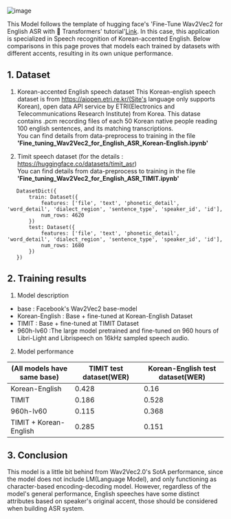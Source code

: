 ![image](https://user-images.githubusercontent.com/13134929/134042337-f0d85334-a24e-4595-88cb-1377a35433d0.png)

  This Model follows the template of hugging face's 'Fine-Tune Wav2Vec2 for English ASR with 🤗 Transformers' tutorial'[Link](https://huggingface.co/blog/fine-tune-wav2vec2-english). In this case, this application is specialized in Speech recognition of Korean-accented English. Below comparisons in this page proves that models each trained by datasets with different accents, resulting in its own unique performance. 

## 1. Dataset

1)  Korean-accented English speech dataset
This Korean-english speech dataset is from https://aiopen.etri.re.kr/(Site's language only supports Korean), open data API service by ETRI(Electronics and Telecommunications Research Institute) from Korea. This datase contains .pcm recording files of each 50 Korean native people reading 100 english sentences, and its matching transcriptions.   
You can find details from data-preprocess to training in the file **'Fine_tuning_Wav2Vec2_for_English_ASR_Korean-English.ipynb'**

2) Timit speech dataset (for the details : https://huggingface.co/datasets/timit_asr)   
You can find details from data-preprocess to training in the file **'Fine_tuning_Wav2Vec2_for_English_ASR_TIMIT.ipynb'**
``` 
   DatasetDict({
       train: Dataset({
           features: ['file', 'text', 'phonetic_detail', 'word_detail', 'dialect_region', 'sentence_type', 'speaker_id', 'id'],
           num_rows: 4620
       })
       test: Dataset({
           features: ['file', 'text', 'phonetic_detail', 'word_detail', 'dialect_region', 'sentence_type', 'speaker_id', 'id'],
           num_rows: 1680
       })
   })
```

## 2. Training results

1) Model description
- base : Facebook's Wav2Vec2 base-model
- Korean-English : Base + fine-tuned at Korean-English Dataset
- TIMIT : Base + fine-tuned at TIMIT Dataset
- 960h-lv60 :The large model pretrained and fine-tuned on 960 hours of Libri-Light and Librispeech on 16kHz sampled speech audio.

2) Model performance

|(All models have same base)|TIMIT test dataset(WER)|Korean-English test dataset(WER)|
|------|---|---|
|Korean-English|0.428|0.16|
|TIMIT|0.186|0.528|
|960h-lv60|0.115|0.368|
|TIMIT + Korean-English|0.285|0.151|

## 3. Conclusion
  This model is a little bit behind from Wav2Vec2.0's SotA performance, since the model does not include LM(Language Model), and only functioning as character-based encoding-decoding model. However, regardless of the model's general performance, English speeches have some distinct attributes based on speaker's original accent, those should be considered when building ASR system.  
